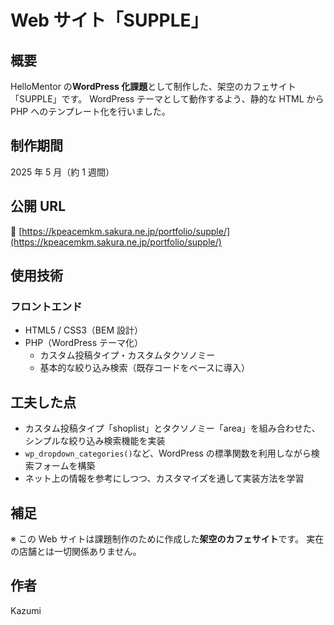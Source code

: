 # Web サイト「SUPPLE」

## 概要

HelloMentor の**WordPress 化課題**として制作した、架空のカフェサイト「SUPPLE」です。
WordPress テーマとして動作するよう、静的な HTML から PHP へのテンプレート化を行いました。

## 制作期間

2025 年 5 月（約 1 週間）

## 公開 URL

🔗 [https://kpeacemkm.sakura.ne.jp/portfolio/supple/](https://kpeacemkm.sakura.ne.jp/portfolio/supple/)

## 使用技術

### フロントエンド

- HTML5 / CSS3（BEM 設計）
- PHP（WordPress テーマ化）
  - カスタム投稿タイプ・カスタムタクソノミー
  - 基本的な絞り込み検索（既存コードをベースに導入）

## 工夫した点

- カスタム投稿タイプ「shoplist」とタクソノミー「area」を組み合わせた、シンプルな絞り込み検索機能を実装
- `wp_dropdown_categories()`など、WordPress の標準関数を利用しながら検索フォームを構築
- ネット上の情報を参考にしつつ、カスタマイズを通して実装方法を学習

## 補足

※ この Web サイトは課題制作のために作成した**架空のカフェサイト**です。
実在の店舗とは一切関係ありません。

## 作者

Kazumi
